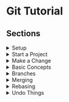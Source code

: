 # Git Tutorial

## Sections

<details>
  <summary> Setup </summary>
  
## Setup

Set the name and email that will be attached to your commits and tags.
```
$> git config --global user.name  "Cagin Agirdemir"
$> git config --global user.email "caginagirdemir@gmail.com"
```
  
</details>  

<details>
  <summary> Start a Project </summary>

## Start a Project

Create a local repo
```
$> git init
```
or
Download a remote repo
```
$> git clone <url>
```

</details>  
  
<details>
  <summary> Make a Change </summary>
  
## Make a Change

Add a file to staging (sahneye koyma)

```
$> git add <file>
$> git add .
```

Commit all staged giles to git

```
$> git commit -m "commit message"
```

Add all changes made to tracked files & commit

```
$> git commit -am "commit message"
```
  
</details>  

<details>
  <summary> Basic Concepts </summary>

## Basic Concepts

**main**\: default development branch
  
**origin**\: default upstream repo
  
**HEAD**\: current branch
  
**HEAD\^**\: parent of HEAD
  
**HEAD\~4**\: great\-great grandparent of HEAD
  
</details> 
  
<details>
  <summary> Branches </summary>

## Branches

List all local branches. Add -r flag to show all remote branches. -a flag for all branches.

```
$> git branch
```

Create a new branch

```
$> git branch <new-branch>
```

Switch to a branch & update the working directory

```
$> git checkout <branch>
```

Create a new branch and switch to it

```
$> git checkout -b <new-branch>
```

Delete a merged branch

```
$> git checkout -d <branch>
```

Delete a branch, whether merged or not

```
$> git checkout -D <branch>
```

Add a tag to current commit (often used for new version releases)

```
$> git tag <tag-name>
```
  
</details> 
  
<details>
  <summary> Merging </summary>

## Merging (combine branches with  history)

Merge branch a into branch b.

```
$> git checkout b
$> git merge a
```
  
</details> 
  
<details>
  <summary> Rebasing </summary>

## Rebasing (combine branches wihtout history)

Rebase feature branch onto main (to incorporate new changes made to main). Prevents unnecessary merge commits into feature, keeping history clean

```
$> git checkout feature
$> git merge main
```
  
</details> 
  
<details>
  <summary> Undo Things </summary>

## Undoing Things

Move (&/or rename) a file & stage move

```
$> git mv <existing_path> <new_path>
```

Remove a file from working directory & staging area, then stage the removal

```
$> git rm <file>
```

Create a new commit, reverting the changes from a specified commit

```
$> git revert <commit_ID>
```

Go back to a previous commit & delete all commits ahead of it (revert is safer). 

```
$> git reset <commit_ID>
```
  
</details> 
